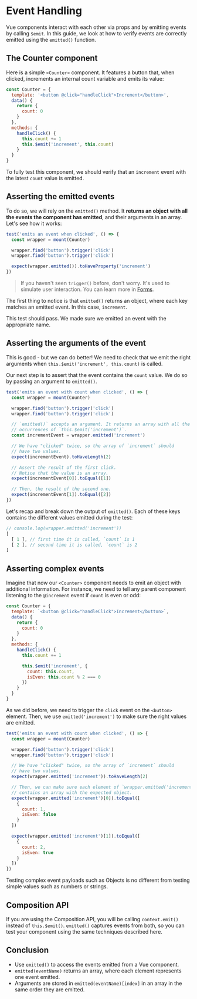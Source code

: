 # Event Handling

Vue components interact with each other via props and by emitting events by calling `$emit`. In this guide, we look at how to verify events are correctly emitted using the `emitted()` function.

## The Counter component

Here is a simple `<Counter>` component. It features a button that, when clicked, increments an internal count variable and emits its value:

```js
const Counter = {
  template: '<button @click="handleClick">Increment</button>',
  data() {
    return {
      count: 0
    }
  },
  methods: {
    handleClick() {
      this.count += 1
      this.$emit('increment', this.count)
    }
  }
}
```

To fully test this component, we should verify that an `increment` event with the latest `count` value is emitted.

## Asserting the emitted events

To do so, we will rely on the `emitted()` method. It **returns an object with all the events the component has emitted**, and their arguments in an array. Let's see how it works:

```js
test('emits an event when clicked', () => {
  const wrapper = mount(Counter)

  wrapper.find('button').trigger('click')
  wrapper.find('button').trigger('click')

  expect(wrapper.emitted()).toHaveProperty('increment')
})
```

> If you haven't seen `trigger()` before, don't worry. It's used to simulate user interaction. You can learn more in [Forms](/guide/forms).

The first thing to notice is that `emitted()` returns an object, where each key matches an emitted event. In this case, `increment`.

This test should pass. We made sure we emitted an event with the appropriate name.

## Asserting the arguments of the event

This is good - but we can do better! We need to check that we emit the right arguments when `this.$emit('increment', this.count)` is called.

Our next step is to assert that the event contains the `count` value. We do so by passing an argument to `emitted()`.

```js {9}
test('emits an event with count when clicked', () => {
  const wrapper = mount(Counter)

  wrapper.find('button').trigger('click')
  wrapper.find('button').trigger('click')

  // `emitted()` accepts an argument. It returns an array with all the
  // occurrences of `this.$emit('increment')`.
  const incrementEvent = wrapper.emitted('increment')

  // We have "clicked" twice, so the array of `increment` should
  // have two values.
  expect(incrementEvent).toHaveLength(2)

  // Assert the result of the first click.
  // Notice that the value is an array.
  expect(incrementEvent[0]).toEqual([1])

  // Then, the result of the second one.
  expect(incrementEvent[1]).toEqual([2])
})
```

Let's recap and break down the output of `emitted()`. Each of these keys contains the different values emitted during the test:

```js
// console.log(wrapper.emitted('increment'))
[
  [ 1 ], // first time it is called, `count` is 1
  [ 2 ], // second time it is called, `count` is 2
]
```

## Asserting complex events

Imagine that now our `<Counter>` component needs to emit an object with additional information. For instance, we need to tell any parent component listening to the `@increment` event if `count` is even or odd:

```js {12-15}
const Counter = {
  template: `<button @click="handleClick">Increment</button>`,
  data() {
    return {
      count: 0
    }
  },
  methods: {
    handleClick() {
      this.count += 1

      this.$emit('increment', {
        count: this.count,
        isEven: this.count % 2 === 0
      })
    }
  }
}
```

As we did before, we need to trigger the `click` event on the `<button>` element. Then, we use `emitted('increment')` to make sure the right values are emitted.

```js
test('emits an event with count when clicked', () => {
  const wrapper = mount(Counter)

  wrapper.find('button').trigger('click')
  wrapper.find('button').trigger('click')

  // We have "clicked" twice, so the array of `increment` should
  // have two values.
  expect(wrapper.emitted('increment')).toHaveLength(2)

  // Then, we can make sure each element of `wrapper.emitted('increment')`
  // contains an array with the expected object.
  expect(wrapper.emitted('increment')[0]).toEqual([
    {
      count: 1,
      isEven: false
    }
  ])

  expect(wrapper.emitted('increment')[1]).toEqual([
    {
      count: 2,
      isEven: true
    }
  ])
})
```

Testing complex event payloads such as Objects is no different from testing simple values such as numbers or strings.

## Composition API

If you are using the Composition API, you will be calling `context.emit()` instead of `this.$emit()`. `emitted()` captures events from both, so you can test your component using the same techniques described here.

## Conclusion

- Use `emitted()` to access the events emitted from a Vue component.
- `emitted(eventName)` returns an array, where each element represents one event emitted.
- Arguments are stored in `emitted(eventName)[index]` in an array in the same order they are emitted.
